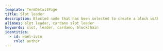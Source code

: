 ```yaml
---
template: TermDetailPage
title: Slot leader
description: Elected node that has been selected to create a block within the current slot. A random election process occurs based on the proportional stake.
aliases: slot leader, cardano slot leader
keywords: slot, leader, cardano, blockchain
identities:
  - id: wael-ivie
    role: author
---
```

